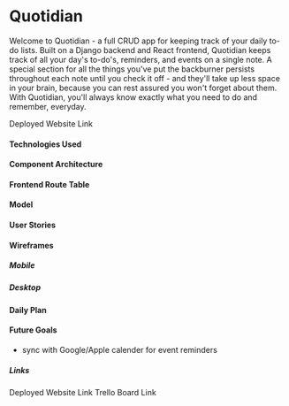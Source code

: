# Quotidian
<!-- Github Intro -->
Welcome to Quotidian - a full CRUD app for keeping track of your daily to-do lists. Built on a Django backend and React frontend, Quotidian keeps track of all your day's to-do's, reminders, and events on a single note. A special section for all the things you've put the backburner persists throughout each note until you check it off - and they'll take up less space in your brain, because you can rest assured you won't forget about them. With Quotidian, you'll always know exactly what you need to do and remember, everyday.

Deployed Website Link

<!-- Marketing Intro -->
<!-- Welcome to Quotidian - your brain's super organized daily assistant. Stay on top of your day by keeping track of all your to-do's, reminders, and events for the day on a single note. A special section for all the things you've put the backburner persists throughout each note until you check it off - and they'll take up less space in your brain, because you can rest assured you won't forget about them.With Quotidian, you'll always know exactly what you need to do and remember, everyday. -->

#### Technologies Used

#### Component Architecture


#### Frontend Route Table


#### Model


#### User Stories


#### Wireframes

##### Mobile

##### Desktop


#### Daily Plan

#### Future Goals
- sync with Google/Apple calender for event reminders

##### Links
Deployed Website Link
Trello Board Link